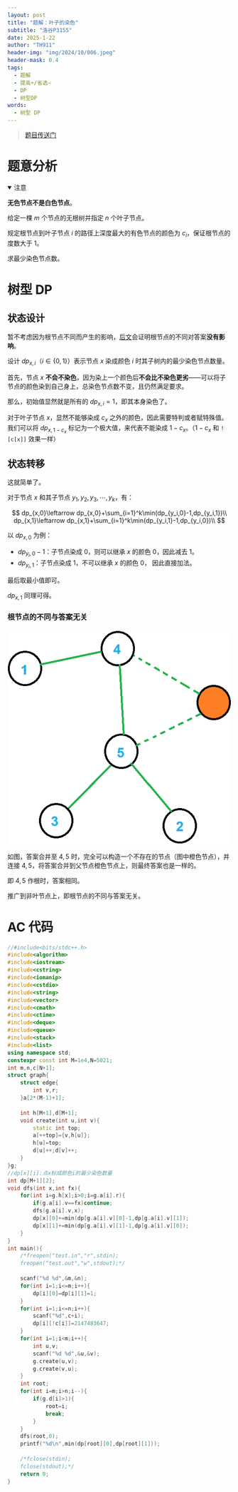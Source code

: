 ```yaml
---
layout: post
title: "题解：叶子的染色"
subtitle: "洛谷P3155"
date: 2025-1-22
author: "TH911"
header-img: "img/2024/10/006.jpeg"
header-mask: 0.4
tags:
  - 题解
  - 提高+/省选−
  - DP
  - 树型DP
words:
  - 树型 DP
---
```


> [题目传送门](https://www.luogu.com.cn/problem/P3155)

# 题意分析

<details class="warning" open>
    <summary>注意</summary>
    <p>
        <b>无色节点不是白色节点</b>。
    </p>
</details>

给定一棵 $m$ 个节点的无根树并指定 $n$ 个叶子节点。

规定根节点到叶子节点 $i$ 的路径上深度最大的有色节点的颜色为 $c_i$，保证根节点的度数大于 $1$。

求最少染色节点数。

# 树型 DP

## 状态设计

暂不考虑因为根节点不同而产生的影响，[后文](#根节点的不同与答案无关)会证明根节点的不同对答案**没有影响**。

设计 $dp_{x,i}$（$i\in\{0,1\}$）表示节点 $x$ 染成颜色 $i$ 时其子树内的最少染色节点数量。

首先，节点 $x$ **不会不染色**，因为染上一个颜色后**不会比不染色更劣**——可以将子节点的颜色染到自己身上，总染色节点数不变，且仍然满足要求。

那么，初始值显然就是所有的 $dp_{x,i}=1$，即其本身染色了。

对于叶子节点 $x$，显然不能够染成 $c_x$ 之外的颜色，因此需要特判或者赋特殊值。我们可以将 $dp_{x,1-c_x}$ 标记为一个极大值，来代表不能染成 $1-c_x$。（$1-c_x$ 和 `![c[x]]` 效果一样）

## 状态转移

这就简单了。

对于节点 $x$ 和其子节点 $y_1,y_2,y_3,\cdots,y_k$，有：

$$
dp_{x,0}\leftarrow dp_{x,0}+\sum_{i=1}^k\min(dp_{y_i,0}-1,dp_{y_i,1})\\
dp_{x,1}\leftarrow dp_{x,1}+\sum_{i=1}^k\min(dp_{y_i,1}-1,dp_{y_i,0})\\
$$

以 $dp_{x,0}$ 为例：

* $dp_{y_i,0}-1$：子节点染成 $0$，则可以继承 $x$ 的颜色 $0$，因此减去 $1$。
* $dp_{y_i,1}$：子节点染成 $1$，不可以继承 $x$ 的颜色 $0$， 因此直接加法。

最后取最小值即可。

$dp_{x,1}$ 同理可得。

### 根节点的不同与答案无关

![](/img/2025/01/025.png)

如图，答案合并至 $4,5$ 时，完全可以构造一个不存在的节点（图中橙色节点），并连接 $4,5$，将答案合并到父节点橙色节点上，则最终答案也是一样的。

即 $4,5$ 作根时，答案相同。

推广到非叶节点上，即根节点的不同与答案无关。

# AC 代码

```cpp
//#include<bits/stdc++.h>
#include<algorithm>
#include<iostream>
#include<cstring>
#include<iomanip>
#include<cstdio>
#include<string>
#include<vector>
#include<cmath>
#include<ctime>
#include<deque>
#include<queue>
#include<stack>
#include<list>
using namespace std;
constexpr const int M=1e4,N=5021;
int m,n,c[N+1];
struct graph{
	struct edge{
		int v,r;
	}a[2*(M-1)+1];
	
	int h[M+1],d[M+1];
	void create(int u,int v){
		static int top;
		a[++top]={v,h[u]};
		h[u]=top;
		d[u]++;d[v]++;
	}
}g;
//dp[x][i]:点x标成颜色i的最少染色数量 
int dp[M+1][2];
void dfs(int x,int fx){
	for(int i=g.h[x];i>0;i=g.a[i].r){
		if(g.a[i].v==fx)continue;
		dfs(g.a[i].v,x);
		dp[x][0]+=min(dp[g.a[i].v][0]-1,dp[g.a[i].v][1]);
		dp[x][1]+=min(dp[g.a[i].v][1]-1,dp[g.a[i].v][0]);
	}
}
int main(){
	/*freopen("test.in","r",stdin);
	freopen("test.out","w",stdout);*/
	
	scanf("%d %d",&m,&n);
	for(int i=1;i<=m;i++){
		dp[i][0]=dp[i][1]=1;
	}
	for(int i=1;i<=n;i++){
		scanf("%d",c+i);
		dp[i][!c[i]]=2147483647;
	}
	for(int i=1;i<m;i++){
		int u,v;
		scanf("%d %d",&u,&v);
		g.create(u,v);
		g.create(v,u);
	}
	int root;
	for(int i=m;i>n;i--){
		if(g.d[i]>1){
			root=i;
			break;
		}
	}
	dfs(root,0);
	printf("%d\n",min(dp[root][0],dp[root][1]));
	
	/*fclose(stdin);
	fclose(stdout);*/
	return 0;
}
```

